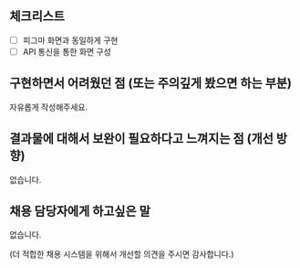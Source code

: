 ## 체크리스트
- [ ] 피그마 화면과 동일하게 구현
- [ ] API 통신을 통한 화면 구성

## 구현하면서 어려웠던 점 (또는 주의깊게 봤으면 하는 부분)
자유롭게 작성해주세요.

## 결과물에 대해서 보완이 필요하다고 느껴지는 점 (개선 방향)
없습니다.

## 채용 담당자에게 하고싶은 말
없습니다.

(더 적합한 채용 시스템을 위해서 개선할 의견을 주시면 감사합니다.)